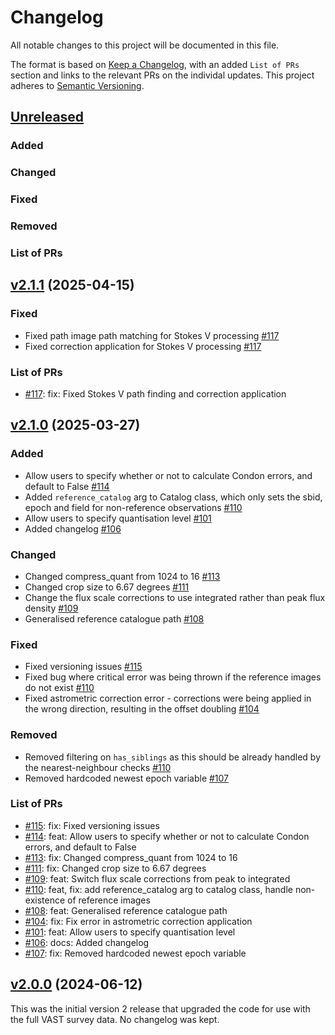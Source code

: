 # Changelog

All notable changes to this project will be documented in this file.

The format is based on [Keep a Changelog](https://keepachangelog.com/en/1.0.0/), with an added `List of PRs` section and links to the relevant PRs on the individal updates. This project adheres to [Semantic Versioning](https://semver.org/spec/v2.0.0.html).

## [Unreleased](https://github.com/askap-vast/vast-post-processing/compare/v2.1.1...HEAD)

### Added

### Changed

### Fixed

### Removed

### List of PRs


## [v2.1.1](https://github.com/askap-vast/vast-post-processing/releases/tag/v2.1.1) (2025-04-15)

### Fixed

- Fixed path image path matching for Stokes V processing [#117](https://github.com/askap-vast/vast-post-processing/pull/117)
- Fixed correction application for Stokes V processing [#117](https://github.com/askap-vast/vast-post-processing/pull/117)

### List of PRs

- [#117](https://github.com/askap-vast/vast-post-processing/pull/117): fix: Fixed Stokes V path finding and correction application

## [v2.1.0](https://github.com/askap-vast/vast-post-processing/releases/tag/v2.1.0) (2025-03-27)

### Added

- Allow users to specify whether or not to calculate Condon errors, and default to False [#114](https://github.com/askap-vast/vast-post-processing/pull/114)
- Added `reference_catalog` arg to Catalog class, which only sets the sbid, epoch and field for non-reference observations [#110](https://github.com/askap-vast/vast-post-processing/pull/110/)
- Allow users to specify quantisation level [#101](https://github.com/askap-vast/vast-post-processing/pull/101)
- Added changelog [#106](https://github.com/askap-vast/vast-post-processing/pull/106)

### Changed

- Changed compress_quant from 1024 to 16 [#113](https://github.com/askap-vast/vast-post-processing/pull/113)
- Changed crop size to 6.67 degrees [#111](https://github.com/askap-vast/vast-post-processing/pull/111)
- Change the flux scale corrections to use integrated rather than peak flux density [#109](https://github.com/askap-vast/vast-post-processing/pull/109)
- Generalised reference catalogue path [#108](https://github.com/askap-vast/vast-post-processing/pull/108)

### Fixed

- Fixed versioning issues [#115](https://github.com/askap-vast/vast-post-processing/pull/115)
- Fixed bug where critical error was being thrown if the reference images do not exist [#110](https://github.com/askap-vast/vast-post-processing/pull/110/)
- Fixed astrometric correction error - corrections were being applied in the wrong direction, resulting in the offset doubling [#104](https://github.com/askap-vast/vast-post-processing/pull/104)

### Removed

- Removed filtering on `has_siblings` as this should be already handled by the nearest-neighbour checks [#110](https://github.com/askap-vast/vast-post-processing/pull/110/)
- Removed hardcoded newest epoch variable [#107](https://github.com/askap-vast/vast-post-processing/pull/107)

### List of PRs

- [#115](https://github.com/askap-vast/vast-post-processing/pull/115): fix: Fixed versioning issues
- [#114](https://github.com/askap-vast/vast-post-processing/pull/114): feat: Allow users to specify whether or not to calculate Condon errors, and default to False
- [#113](https://github.com/askap-vast/vast-post-processing/pull/113): fix: Changed compress_quant from 1024 to 16
- [#111](https://github.com/askap-vast/vast-post-processing/pull/111): fix: Changed crop size to 6.67 degrees
- [#109](https://github.com/askap-vast/vast-post-processing/pull/109): feat: Switch flux scale corrections from peak to integrated
- [#110](https://github.com/askap-vast/vast-post-processing/pull/110/): feat, fix: add reference_catalog arg to catalog class, handle non-existence of reference images
- [#108](https://github.com/askap-vast/vast-post-processing/pull/108): feat: Generalised reference catalogue path
- [#104](https://github.com/askap-vast/vast-post-processing/pull/104): fix: Fix error in astrometric correction application
- [#101](https://github.com/askap-vast/vast-post-processing/pull/101): feat: Allow users to specify quantisation level
- [#106](https://github.com/askap-vast/vast-post-processing/pull/106): docs: Added changelog
- [#107](https://github.com/askap-vast/vast-post-processing/pull/107): fix: Removed hardcoded newest epoch variable

## [v2.0.0](https://github.com/askap-vast/vast-post-processing/releases/tag/v2.0.0) (2024-06-12)

This was the initial version 2 release that upgraded the code for use with the full VAST survey data. No changelog was kept.
